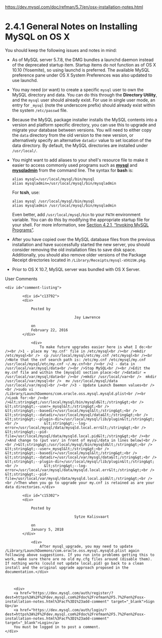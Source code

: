 <a href="https://dev.mysql.com/doc/refman/5.7/en/osx-installation-notes.html">https://dev.mysql.com/doc/refman/5.7/en/osx-installation-notes.html</a><div id="articleHeader"><h1>2.4.1 General Notes on Installing MySQL on OS X</h1></div>
<p>
      You should keep the following issues and notes in mind:
</p>
<div>
<ul><li><p>
          As of MySQL server 5.7.8, the DMG bundles a launchd daemon
          instead of the deprecated startup item. Startup items do not
          function as of OS X 10.10 (Yosemite), so using launchd is
          preferred. The available MySQL preference pane under OS X
          System Preferences was also updated to
          use launchd.
        </p></li><li><p>
          You may need (or want) to create a specific
          <code>mysql</code> user to own the MySQL directory and
          data. You can do this through the <strong>Directory
          Utility</strong>, and the <code>mysql</code> user
          should already exist. For use in single user mode, an entry
          for <code>_mysql</code> (note the underscore prefix)
          should already exist within the system
          <code>/etc/passwd</code> file.
        </p></li><li><p>
          Because the MySQL package installer installs the MySQL
          contents into a version and platform specific directory, you
          can use this to upgrade and migrate your database between
          versions. You will need to either copy the
          <code>data</code> directory from the old version to
          the new version, or alternatively specify an alternative
          <code>datadir</code> value to set location of the data
          directory. By default, the MySQL directories are installed
          under <code>/usr/local/</code>.
        </p></li><li><p>
          You might want to add aliases to your shell's resource file to
          make it easier to access commonly used programs such as
          <a href="mysql.html" title="4.5.1 mysql — The MySQL Command-Line Tool" target="_blank"><strong>mysql</strong></a> and <a href="mysqladmin.html" title="4.5.2 mysqladmin — Client for Administering a MySQL Server" target="_blank"><strong>mysqladmin</strong></a>
          from the command line. The syntax for <strong>bash</strong>
          is:
        </p><div><pre><code>alias mysql=/usr/local/mysql/bin/mysql
alias mysqladmin=/usr/local/mysql/bin/mysqladmin</code></pre></div><p>
          For <strong>tcsh</strong>, use:
        </p><div><pre><code>alias mysql /usr/local/mysql/bin/mysql
alias mysqladmin /usr/local/mysql/bin/mysqladmin</code></pre></div><p>
          Even better, add <code>/usr/local/mysql/bin</code> to
          your <code>PATH</code> environment variable. You can do
          this by modifying the appropriate startup file for your shell.
          For more information, see <a href="invoking-programs.html" title="4.2.1 Invoking MySQL Programs" target="_blank">Section 4.2.1, “Invoking MySQL Programs”</a>.
        </p></li><li><p>
          After you have copied over the MySQL database files from the
          previous installation and have successfully started the new
          server, you should consider removing the old installation
          files to save disk space. Additionally, you should also remove
          older versions of the Package Receipt directories located in
          <code>/Library/Receipts/mysql-<em><code>VERSION</code></em>.pkg</code>.
        </p></li><li><p>
          Prior to OS X 10.7, MySQL server was bundled with OS X Server.
</p></li></ul>





                
        
         

                     
<div id="docs-comments">
    <div> User Comments</div>

    <div id="comment-listing">
    
            <div id="c13792">
            <div>
                                  
                Posted by
                
                                    Jay Lawrence
                                
                on
                February 22, 2016
            </div>
                            
                <div>
                    To make future upgrades easier here is what I do:<br /><br />1 - place my 'my.cnf' file in /etc/mysql<br /><br />mkdir /etc/mysql<br />  cp /usr/local/mysql/etc/my.cnf /etc/mysql<br /><br />Note that the cnf search path is: /etc/my.cnf /etc/mysql/my.cnf /usr/local/mysql/etc/my.cnf ~/.my.cnf<br /><br />2 - data in /usr/local/var/mysql/data<br /><br />Stop MySQL<br /><br />Edit the my.cnf file and within the [mysqld] section place:<br />datadir = /usr/local/var/mysql/data<br /><br />mkdir /usr/local/var<br />  mkdir /usr/local/var/mysql<br />  mv /usr/local/mysql/data /usr/local/var/mysql<br /><br />3 - Update Launch Daemon values<br /><br />sudo vi /Library/LaunchDaemons/com.oracle.oss.mysql.mysqld.plist<br /><br />Look for:<br /><br />&lt;string&gt;/usr/local/mysql/bin/mysqld&lt;/string&gt;<br />            &lt;string&gt;--user=_mysql&lt;/string&gt;<br />            &lt;string&gt;--basedir=/usr/local/mysql&lt;/string&gt;<br />            &lt;string&gt;--datadir=/usr/local/mysql/data&lt;/string&gt;<br />            &lt;string&gt;--plugin-dir=/usr/local/mysql/lib/plugin&lt;/string&gt;<br />            &lt;string&gt;--log-error=/usr/local/mysql/data/mysqld.local.err&lt;/string&gt;<br />            &lt;string&gt;--pid-file=/usr/local/mysql/data/mysqld.local.pid&lt;/string&gt;<br /><br />And change to (put var/ in front of mysql/data in lines below)<br /><br />&lt;string&gt;/usr/local/mysql/bin/mysqld&lt;/string&gt;<br />            &lt;string&gt;--user=_mysql&lt;/string&gt;<br />            &lt;string&gt;--basedir=/usr/local/mysql&lt;/string&gt;<br />            &lt;string&gt;--datadir=/usr/local/var/mysql/data&lt;/string&gt;<br />            &lt;string&gt;--plugin-dir=/usr/local/mysql/lib/plugin&lt;/string&gt;<br />            &lt;string&gt;--log-error=/usr/local/var/mysql/data/mysqld.local.err&lt;/string&gt;<br />            &lt;string&gt;--pid-file=/usr/local/var/mysql/data/mysqld.local.pid&lt;/string&gt;<br /><br />Then when you go to upgrade your my.cnf is retained as are your data directories.</div>
                    
            <div id="c15302">
            <div>
                                  
                Posted by
                
                                    Sytze Kalisvaart
                                
                on
                January 5, 2018
            </div>
                            
                <div>
                    After mysql_upgrade, you may need to update /Library/LaunchDaemons/com.oracle.oss.mysql.mysqld.plist again following above suggestions. If you run into problems getting this to work, make sure there are no old my.cfg files around (disable them). If nothing works (could not update local.pid) go back to a clean install and the original upgrade approach proposed in the documentation.</div>
                    
        

        <div>
        <a href="https://dev.mysql.com/auth/register/?dest=https%3A%2F%2Fdev.mysql.com%2Fdoc%2Frefman%2F5.7%2Fen%2Fosx-installation-notes.html%3Facf%3D1%23add-comment" target="_blank">Sign Up</a>
        <a href="https://dev.mysql.com/auth/login/?dest=https%3A%2F%2Fdev.mysql.com%2Fdoc%2Frefman%2F5.7%2Fen%2Fosx-installation-notes.html%3Facf%3D1%23add-comment" target="_blank">Login</a>
        You must be logged in to post a comment.
    </div>
    
              